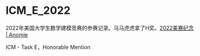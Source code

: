 # ICM_E_2022

2022年美国大学生数学建模竞赛的参赛记录。马马虎虎拿了H奖。[2022美赛纪念 | Anomie](https://dong2000.xyz/post/on_icm_2022/)

ICM - Task E，Honorable Mention

